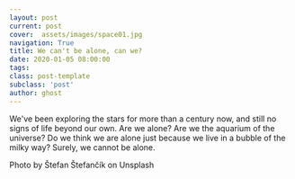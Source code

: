 ```yaml
---
layout: post
current: post
cover:  assets/images/space01.jpg
navigation: True
title: We can't be alone, can we?
date: 2020-01-05 08:00:00
tags: 
class: post-template
subclass: 'post'
author: ghost
---
```


We've been exploring the stars for more than a century now, and still no signs of life beyond our own. Are we alone? Are we the aquarium of the universe? Do we think we are alone just because we live in a bubble of the milky way? Surely, we cannot be alone.  

Photo by Štefan Štefančík on Unsplash
